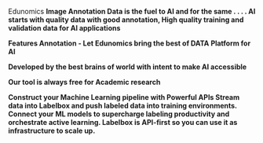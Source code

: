 Edunomics
<b>Image Annotation<b>
Data is the fuel to AI and for the same . . . . AI starts with quality data with good annotation, High quality training and validation data for AI applications


Features
Annotation - Let Edunomics bring the best of DATA Platform for AI

Developed by the best brains of world with intent to make AI accessible

Our tool is always free for Academic research

Construct your Machine Learning pipeline with Powerful APIs
Stream data into Labelbox and push labeled data into training environments. Connect your ML models to supercharge labeling productivity and orchestrate active learning. Labelbox is API-first so you can use it as infrastructure to scale up.
